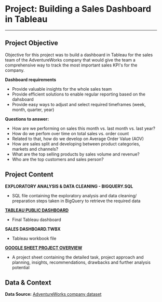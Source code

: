 # Project: Building a Sales Dashboard in Tableau

--------------------------------------------
## Project Objective

Objective for this project was to build a dashboard in Tableau for the sales team of the AdventureWorks company that would give the team a comprehensive way to track the most important sales KPI's for the company.

**Dashboard requirements**
- Provide valuable insights for the whole sales team
- Provide efficient solutions to enable regular reporting based on the dahsboard
- Provide easy ways to adjust and select required timeframes (week, month, quarter, year)

**Questions to answer:**
- How are we performing on sales this month vs. last month vs. last year?
- How do we perfom over time on total sales vs. order count 
- Related to that, how do we develop on Average Order Value (AOV)
- How are sales split and developing between product categories, markets and channels?
- What are the top selling products by sales volume and revenue?
- Who are the top customers and sales person?


## Project Content

**EXPLORATORY ANALYSIS & DATA CLEANING - BIGQUERY.SQL**
  - SQL file containing the exploratory analysis and data cleaning/ preparation steps taken in BigQuery to retrieve the required data

[**TABLEAU PUBLIC DASHBOARD**](https://public.tableau.com/views/SalesDashboard_17173404070990/Insights?:language=en-US&publish=yes&:sid=&:display_count=n&:origin=viz_share_link)
  - Final Tableau dashboard

**SALES DASHBOARD.TWBX**
  - Tableau workbook file

[**GOOGLE SHEET PROJECT OVERVIEW**](https://docs.google.com/spreadsheets/d/1wT31cIoKNED0EE3CNmqtIcpk67zeEWEKL3LoaKc5ScY/edit?usp=sharing)
  - A project sheet containing the detailed task, project approach and planning, insights, recommendations, drawbacks and further analysis potential


## Data & Context

**Data Source:** [AdventureWorks company dataset](https://learn.microsoft.com/en-us/sql/samples/adventureworks-install-configure?view=sql-server-ver16&tabs=ssms)



